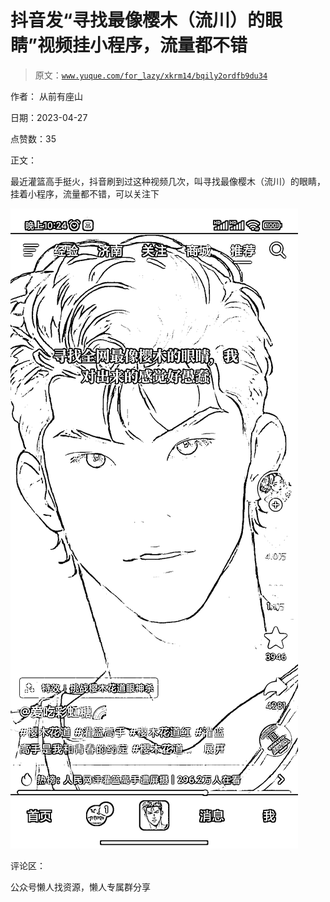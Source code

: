 # 抖音发“寻找最像樱木（流川）的眼睛”视频挂小程序，流量都不错

> 原文：[`www.yuque.com/for_lazy/xkrm14/bqily2ordfb9du34`](https://www.yuque.com/for_lazy/xkrm14/bqily2ordfb9du34)



作者： 从前有座山



日期：2023-04-27



点赞数：35

<ne-hole id="u11002024" data-lake-id="u11002024">

正文：



最近灌篮高手挺火，抖音刷到过这种视频几次，叫寻找最像樱木（流川）的眼睛，挂着小程序，流量都不错，可以关注下



![](img/25f76123e8d24bbcf36ccddadc3839f5.png)

<ne-hole id="u9dc9fe90" data-lake-id="u9dc9fe90">

评论区：

<ne-hole id="u3f4e7199" data-lake-id="u3f4e7199">

公众号懒人找资源，懒人专属群分享

</ne-hole></ne-hole></ne-hole>